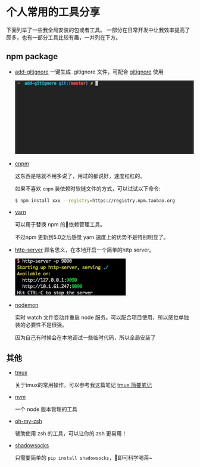# 个人常用的工具分享

下面列举了一些我全局安装的包或者工具。 一部分在日常开发中让我效率提高了颇多，也有一部分工具比较有趣，一并列在下方。

## npm package

*   [add-gitignore](https://github.com/TejasQ/add-gitignore#usage) 一键生成 .gitignore 文件，可配合 [gitignore](https://github.com/dvcs/gitignore) 使用

    ![](<../../../assets/images/2018-08-02-15-04-55 (1).gif>)
*   [cnpm](https://npm.taobao.org)

    这东西是啥就不用多说了，用过的都说好，速度杠杠的。

    如果不喜欢 `cnpm` 装依赖时软链文件的方式，可以试试以下命令:

    ```bash
    $ npm install xxx --registry=https://registry.npm.taobao.org
    ```
*   [yarn](https://yarnpkg.com/zh-Hans/)

    可以用于替换 npm 的依赖管理工具。

    不过npm 更新到5.0之后感觉 yarn 速度上的优势不是特别明显了。
*   [http-server](https://www.npmjs.com/package/http-server) 顾名思义，在本地开启一个简单的http server。

    ![](<../../../assets/images/2018-08-02-15-10-09 (1).png>)
*   [nodemon](https://github.com/remy/nodemon)

    实时 watch 文件变动并重启 node 服务。可以配合项目使用，所以感觉单独装的必要性不是很强。

    因为自己有时候会在本地调试一些临时代码，所以全局安装了

## 其他

*   [tmux](https://github.com/tmux/tmux)

    关于tmux的常用操作，可以参考我这篇笔记 [tmux 简要笔记](180411-tmux-commands.md)
*   [nvm](https://github.com/creationix/nvm)

    一个 node 版本管理的工具
*   [oh-my-zsh](https://github.com/robbyrussell/oh-my-zsh)

    辅助使用 zsh 的工具，可以让你的 zsh 更易用！
*   [shadowsocks](https://github.com/shadowsocks/shadowsocks)

    只需要简单的 `pip install shadowsocks`，即可科学喝茶\~
